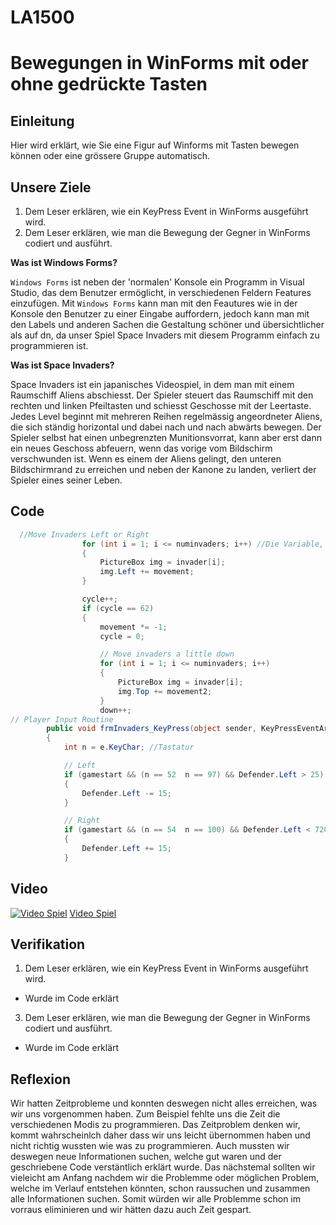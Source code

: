 # LA1500

# Bewegungen in WinForms mit oder ohne gedrückte Tasten

## Einleitung
Hier wird erklärt, wie Sie eine Figur auf Winforms mit Tasten bewegen können oder eine grössere Gruppe automatisch.

## Unsere Ziele
1. Dem Leser erklären, wie ein KeyPress Event in WinForms ausgeführt wird.
2. Dem Leser erklären, wie man die Bewegung der Gegner in WinForms codiert und ausführt. 

__Was ist Windows Forms?__

`Windows Forms` ist neben der 'normalen' Konsole ein Programm in Visual Studio, das dem Benutzer ermöglicht, in verschiedenen Feldern Features einzufügen. Mit `Windows Forms` kann man mit den Feautures wie in der Konsole den Benutzer zu einer Eingabe auffordern, jedoch kann man mit den Labels und anderen Sachen die Gestaltung schöner und übersichtlicher als auf dn, da unser Spiel Space Invaders mit diesem Programm einfach zu programmieren ist.

__Was ist Space Invaders?__

Space Invaders ist ein japanisches Videospiel, in dem man mit einem Raumschiff Aliens abschiesst. Der Spieler steuert das Raumschiff mit den rechten und linken Pfeiltasten und schiesst Geschosse mit der Leertaste. Jedes Level beginnt mit mehreren Reihen regelmässig angeordneter Aliens, die sich ständig horizontal und dabei nach und nach abwärts bewegen. Der Spieler selbst hat einen unbegrenzten Munitionsvorrat, kann aber erst dann ein neues Geschoss abfeuern, wenn das vorige vom Bildschirm verschwunden ist. Wenn es einem der Aliens gelingt, den unteren Bildschirmrand zu erreichen und neben der Kanone zu landen, verliert der Spieler eines seiner Leben.

## Code

```csharp
  //Move Invaders Left or Right
                for (int i = 1; i <= numinvaders; i++) //Die Variable, damit das Bild sich bewegt
                {
                    PictureBox img = invader[i];
                    img.Left += movement;
                }

                cycle++;
                if (cycle == 62)
                {
                    movement *= -1;
                    cycle = 0;

                    // Move invaders a little down
                    for (int i = 1; i <= numinvaders; i++)
                    {
                        PictureBox img = invader[i];
                        img.Top += movement2;
                    }
                    down++;
// Player Input Routine
        public void frmInvaders_KeyPress(object sender, KeyPressEventArgs e)
        {
            int n = e.KeyChar; //Tastatur

            // Left
            if (gamestart && (n == 52  n == 97) && Defender.Left > 25)
            {
                Defender.Left -= 15;
            }

            // Right
            if (gamestart && (n == 54  n == 100) && Defender.Left < 720)
            {
                Defender.Left += 15;
            }
```

## Video

<a href="https://youtu.be/oDYmfFeIIhA" title="Video Spiel"><img src="{image-url}" alt="Video Spiel" /></a>
[Video Spiel](https://youtu.be/oDYmfFeIIhA "Video Spiel")


## Verifikation

1. Dem Leser erklären, wie ein KeyPress Event in WinForms ausgeführt wird.
  - Wurde im Code erklärt
3. Dem Leser erklären, wie man die Bewegung der Gegner in WinForms codiert und ausführt. 
  - Wurde im Code erklärt

## Reflexion

Wir hatten Zeitprobleme und konnten deswegen nicht alles erreichen, was wir uns vorgenommen haben. Zum Beispiel fehlte uns die Zeit die verschiedenen Modis zu programmieren.
Das Zeitproblem denken wir, kommt wahrscheinlch daher dass wir uns leicht übernommen haben und nicht richtig wussten wie was zu programmieren. Auch mussten wir deswegen neue Informationen suchen, welche gut waren und der geschriebene Code verstäntlich erklärt wurde.
Das nächstemal sollten wir vieleicht am Anfang nachdem wir die Problemme oder möglichen Problem, welche im Verlauf entstehen könnten, schon raussuchen und zusammen alle Informationen suchen. Somit würden wir alle Problemme schon im vorraus eliminieren und wir hätten dazu auch Zeit gespart.


